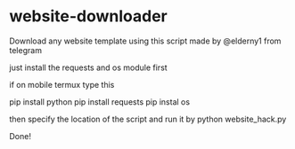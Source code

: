 # website-downloader
Download any website template using this script made by @elderny1 from telegram

just install the requests and os module first

if on mobile termux type this

pip install python
pip install requests
pip instal os

then specify the location of the script and run it by
python website_hack.py

Done!
